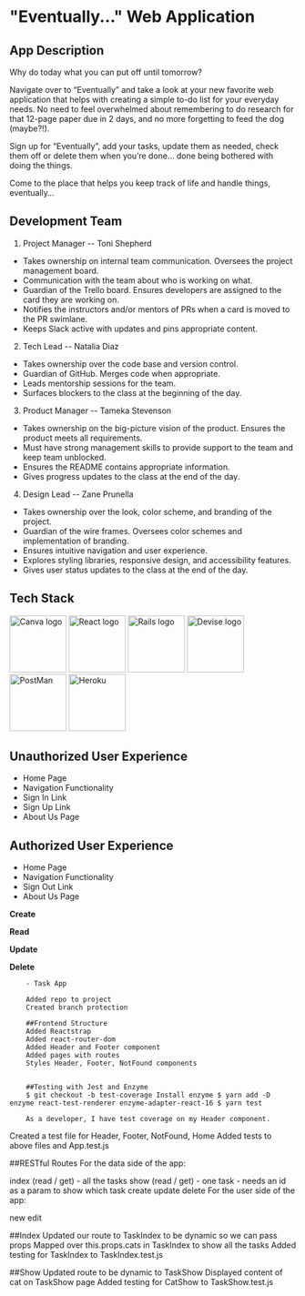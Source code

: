 # "Eventually..." Web Application

## App Description

Why do today what you can put off until tomorrow?

Navigate over to “Eventually” and take a look at your new favorite web application 
that helps with creating a simple to-do list for your everyday needs. No need to 
feel overwhelmed about remembering to do research for that 12-page paper due in 
2 days, and no more forgetting to feed the dog (maybe?!).

Sign up for “Eventually”, add your tasks, update them as needed, check them 
off or delete them when you’re done… done being bothered with doing the things.

Come to the place that helps you keep track of life and handle things, eventually…



## Development Team

1. Project Manager -- Toni Shepherd

- Takes ownership on internal team communication. Oversees the project management board.
- Communication with the team about who is working on what.
- Guardian of the Trello board. Ensures developers are assigned to the card they are working on.
- Notifies the instructors and/or mentors of PRs when a card is moved to the PR swimlane.
- Keeps Slack active with updates and pins appropriate content.
        
2. Tech Lead -- Natalia Diaz

- Takes ownership over the code base and version control.
- Guardian of GitHub. Merges code when appropriate.
- Leads mentorship sessions for the team.
- Surfaces blockers to the class at the beginning of the day.

3. Product Manager -- Tameka Stevenson

- Takes ownership on the big-picture vision of the product. Ensures the product meets all requirements.
- Must have strong management skills to provide support to the team and keep team unblocked.
- Ensures the README contains appropriate information.
- Gives progress updates to the class at the end of the day.

4. Design Lead -- Zane Prunella

- Takes ownership over the look, color scheme, and branding of the project.
- Guardian of the wire frames. Oversees color schemes and implementation of branding.
- Ensures intuitive navigation and user experience.
- Explores styling libraries, responsive design, and accessibility features.
- Gives user status updates to the class at the end of the day.

## Tech Stack

<p float="left">
<img src="https://www.svgrepo.com/show/305835/canva.svg" alt="Canva logo" width="100px">
<img src="https://www.svgrepo.com/show/354259/react.svg" alt="React logo" width="100px">
<img src="https://www.svgrepo.com/show/354252/rails.svg" alt="Rails logo" width="100px">
<img src="https://raw.github.com/plataformatec/devise/master/devise.png" alt="Devise logo" width="100px">
<img src="https://www.svgrepo.com/show/354202/postman-icon.svg" alt="PostMan" width="100px"> 
<img src="https://www.svgrepo.com/show/349404/heroku.svg" alt="Heroku" width="100px">
</p>


## Unauthorized User Experience

- Home Page
- Navigation Functionality
- Sign In Link 
- Sign Up Link
- About Us Page

## Authorized User Experience

- Home Page
- Navigation Functionality
- Sign Out Link 
- About Us Page

**Create**

**Read**

**Update**

**Delete**










        - Task App

        Added repo to project
        Created branch protection

        ##Frontend Structure
        Added Reactstrap
        Added react-router-dom
        Added Header and Footer component
        Added pages with routes
        Styles Header, Footer, NotFound components


        ##Testing with Jest and Enzyme
        $ git checkout -b test-coverage Install enzyme $ yarn add -D enzyme react-test-renderer enzyme-adapter-react-16 $ yarn test

        As a developer, I have test coverage on my Header component.

Created a test file for Header, Footer, NotFound, Home
Added tests to above files and App.test.js


##RESTful Routes
For the data side of the app:

index (read / get) - all the tasks
show (read / get) - one task - needs an id as a param to show which task
create
update
delete
For the user side of the app:

new
edit

##Index
Updated our route to TaskIndex to be dynamic so we can pass props
Mapped over this.props.cats in TaskIndex to show all the tasks
Added testing for TaskIndex to TaskIndex.test.js


##Show
Updated route to be dynamic to TaskShow
Displayed content of cat on TaskShow page
Added testing for CatShow to TaskShow.test.js